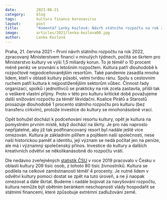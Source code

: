 ```yaml
---
date:         2021-06-21
category:     blog
tags:         kultura finance koronavirus
layout:       post
title:        "Komentář Lenky Kozlové: Návrh státního rozpočtu na rok 2022 likviduje kulturu. Zásadně nesouhlasíme s navrhovanými škrty "
image:        articles/2021/lenka-kozlova00.jpg
author:       Lenka Kozlová
---
```


 
 

Praha, 21. června 2021 – První návrh státního rozpočtu na rok 2022, zpracovaný Ministerstvem financí v minulých týdnech, počítá se škrtem pro Ministerstvo kultury ve výši 1,5 miliardy korun. To je téměř o 10 procent méně peněz ve srovnání s letošním rozpočtem. Kultura patří dlouhodobě k rozpočtově nejpodceňovanějším resortům. Také pandemie zasadila mnoha lidem, kteří v oblasti kultury působí, velmi tvrdou ránu. Spolu s cestovním ruchem patří kultura k nejpostiženějším sektorům vůbec. Činnost řady organizací, spolků i jednotlivců se prakticky na rok zcela zastavila, přišli tak o veškeré vlastní příjmy. Proto v této pro kulturu kritické době považujeme další snižování rozpočtu za téměř likvidační. Koalice Pirátů a Starostů prosazuje dlouhodobě 1 procento státního rozpočtu pro kulturu (bez transferu církvím), protože investice do kultury se mnohonásobně vrací. 

 

Opět bohužel dochází k podceňování resortu kultury, opět je kultura na pomyslném prvním místě, když dochází na škrty. Je pro nás naprosto nepřijatelné, aby již tak podfinancovaný resort byl nadále ještě více omezován. Kultura je základním pilířem a pojítkem naší společnosti, nese naší historickou paměť a identitu, její význam se nedá počítat jen na peníze, ale má i významný společenský přínos. Investice do kultury a dalších kreativních odvětví se několikanásobně do rozpočtu vrátí.

 

Dle nedávno zveřejněných [statistik ČSU](https://www.czso.cz/csu/czso/kultura-zamestnavala-vice-nez-200-tisic-osob) v roce 2019 pracovalo v Česku v oblasti kultury 209 tisíc osob, z tohoto 80 tisíc živnostníků. Kultura se podílela na celkové zaměstnanosti téměř 4 procenty. Je nutné lidem v odvětví kultury pomoci dostat se zpět na tuto úroveň, a ne ji naopak omezovat a dále škrtat. Budeme i nadále bojovat za navyšování rozpočtu, kultura nemůže být obětním beránkem neschopnosti vlády hospodařit se státními financemi, které způsobuje extrémní zadlužování země. 
